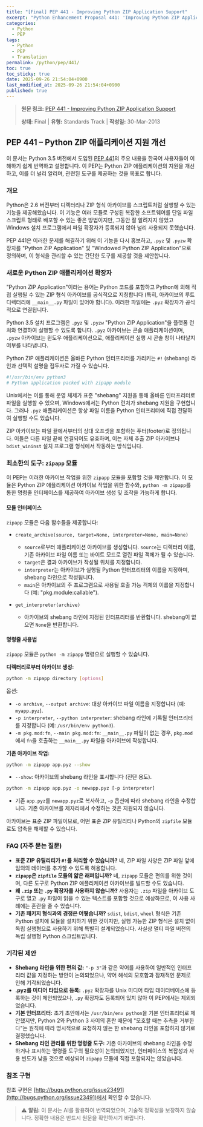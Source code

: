 ```yaml
---
title: "[Final] PEP 441 - Improving Python ZIP Application Support"
excerpt: "Python Enhancement Proposal 441: 'Improving Python ZIP Application Support'에 대한 한국어 번역입니다."
categories:
  - Python
  - PEP
tags:
  - Python
  - PEP
  - Translation
permalink: /python/pep/441/
toc: true
toc_sticky: true
date: 2025-09-26 21:54:04+0900
last_modified_at: 2025-09-26 21:54:04+0900
published: true
---
```

> **원문 링크:** [PEP 441 - Improving Python ZIP Application Support](https://peps.python.org/pep-0441/)
>
> **상태:** Final | **유형:** Standards Track | **작성일:** 30-Mar-2013


## PEP 441 – Python ZIP 애플리케이션 지원 개선

이 문서는 Python 3.5 버전에서 도입된 [PEP 441](https://peps.python.org/pep-0441/)의 주요 내용을 한국어 사용자들이 이해하기 쉽게 번역하고 설명합니다. 이 PEP는 Python ZIP 애플리케이션의 지원을 개선하고, 이를 더 널리 알리며, 관련된 도구를 제공하는 것을 목표로 합니다.

### 개요

Python은 2.6 버전부터 디렉터리나 ZIP 형식 아카이브를 스크립트처럼 실행할 수 있는 기능을 제공해왔습니다. 이 기능은 여러 모듈로 구성된 복잡한 소프트웨어를 단일 파일 스크립트 형태로 배포할 수 있는 좋은 방법이지만, 그동안 잘 알려지지 않았고 Windows 설치 프로그램에서 파일 확장자가 등록되지 않아 널리 사용되지 못했습니다.

PEP 441은 이러한 문제를 해결하기 위해 이 기능을 다시 홍보하고, `.pyz` 및 `.pyzw` 확장자를 "Python ZIP Application" 및 "Windowed Python ZIP Application"으로 정의하며, 이 형식을 관리할 수 있는 간단한 도구를 제공할 것을 제안합니다.

### 새로운 Python ZIP 애플리케이션 확장자

"Python ZIP Application"이라는 용어는 Python 코드를 포함하고 Python에 의해 직접 실행될 수 있는 ZIP 형식 아카이브를 공식적으로 지칭합니다 (특히, 아카이브의 루트 디렉터리에 `__main__.py` 파일이 있어야 합니다). 이러한 파일에는 `.pyz` 확장자가 공식적으로 연결됩니다.

Python 3.5 설치 프로그램은 `.pyz` 및 `.pyzw` "Python ZIP Application"을 플랫폼 런처와 연결하여 실행할 수 있도록 합니다. `.pyz` 아카이브는 콘솔 애플리케이션이며, `.pyzw` 아카이브는 윈도우 애플리케이션으로, 애플리케이션 실행 시 콘솔 창이 나타날지 여부를 나타냅니다.

Python ZIP 애플리케이션은 올바른 Python 인터프리터를 가리키는 `#!` (shebang) 라인과 선택적 설명을 접두사로 가질 수 있습니다.
```python
#!/usr/bin/env python3
# Python application packed with zipapp module
```
Unix에서는 이를 통해 운영 체제가 표준 "shebang" 지원을 통해 올바른 인터프리터로 파일을 실행할 수 있으며, Windows에서는 Python 런처가 shebang 지원을 구현합니다. 그러나 `.pyz` 애플리케이션은 항상 파일 이름을 Python 인터프리터에 직접 전달하여 실행할 수도 있습니다.

ZIP 아카이브는 파일 끝에서부터의 상대 오프셋을 포함하는 푸터(footer)로 정의됩니다. 이들은 다른 파일 끝에 연결되어도 유효하며, 이는 자체 추출 ZIP 아카이브나 `bdist_wininst` 설치 프로그램 형식에서 작동하는 방식입니다.

### 최소한의 도구: `zipapp` 모듈

이 PEP는 이러한 아카이브 작업을 위한 `zipapp` 모듈을 포함할 것을 제안합니다. 이 모듈은 Python ZIP 애플리케이션 아카이브 작업을 위한 함수와, `python -m zipapp`를 통한 명령줄 인터페이스를 제공하여 아카이브 생성 및 조작을 가능하게 합니다.

#### 모듈 인터페이스

`zipapp` 모듈은 다음 함수들을 제공합니다:

*   `create_archive(source, target=None, interpreter=None, main=None)`
    *   `source`로부터 애플리케이션 아카이브를 생성합니다. `source`는 디렉터리 이름, 기존 아카이브 파일 이름 또는 바이트 모드로 열린 파일 객체가 될 수 있습니다.
    *   `target`은 결과 아카이브가 작성될 위치를 지정합니다.
    *   `interpreter`는 아카이브가 실행될 Python 인터프리터의 이름을 지정하며, shebang 라인으로 작성됩니다.
    *   `main`은 아카이브의 주 프로그램으로 사용될 호출 가능 객체의 이름을 지정합니다 (예: "pkg.module:callable").

*   `get_interpreter(archive)`
    *   아카이브의 shebang 라인에 지정된 인터프리터를 반환합니다. shebang이 없으면 `None`을 반환합니다.

#### 명령줄 사용법

`zipapp` 모듈은 `python -m zipapp` 명령으로 실행할 수 있습니다.

**디렉터리로부터 아카이브 생성:**
```bash
python -m zipapp directory [options]
```
옵션:
*   `-o archive`, `--output archive`: 대상 아카이브 파일 이름을 지정합니다 (예: `myapp.pyz`).
*   `-p interpreter`, `--python interpreter`: shebang 라인에 기록될 인터프리터를 지정합니다 (예: `/usr/bin/env python3`).
*   `-m pkg.mod:fn`, `--main pkg.mod:fn`: `__main__.py` 파일이 없는 경우, `pkg.mod`에서 `fn`을 호출하는 `__main__.py` 파일을 아카이브에 작성합니다.

**기존 아카이브 작업:**
```bash
python -m zipapp app.pyz --show
```
*   `--show`: 아카이브의 shebang 라인을 표시합니다 (진단 용도).

```bash
python -m zipapp app.pyz -o newapp.pyz [-p interpreter]
```
*   기존 `app.pyz`를 `newapp.pyz`로 복사하고, `-p` 옵션에 따라 shebang 라인을 수정합니다. 기존 아카이브를 제자리에서 수정하는 것은 지원되지 않습니다.

아카이브는 표준 ZIP 파일이므로, 어떤 표준 ZIP 유틸리티나 Python의 `zipfile` 모듈로도 압축을 해제할 수 있습니다.

### FAQ (자주 묻는 질문)

*   **표준 ZIP 유틸리티가 `#!`를 처리할 수 있습니까?** 네, ZIP 파일 사양은 ZIP 파일 앞에 임의의 데이터를 추가할 수 있도록 허용합니다.
*   **`zipapp`은 `zipfile` 모듈의 얇은 래퍼입니까?** 네, `zipapp` 모듈은 편의를 위한 것이며, 다른 도구로 Python ZIP 애플리케이션 아카이브를 빌드할 수도 있습니다.
*   **왜 `.zip` 또는 `.py` 확장자를 사용하지 않습니까?** 사용자는 `.zip` 파일을 아카이브 도구로 열고 `.py` 파일이 읽을 수 있는 텍스트를 포함할 것으로 예상하므로, 이 사용 사례에는 혼란을 줄 수 있습니다.
*   **기존 패키지 형식과의 경쟁은 어떻습니까?** `sdist`, `bdist`, `wheel` 형식은 기존 Python 설치에 모듈을 설치하기 위한 것이지만, 실행 가능한 ZIP 형식은 설치 없이 독립 실행형으로 사용하기 위해 특별히 설계되었습니다. 사실상 멀티 파일 버전의 독립 실행형 Python 스크립트입니다.

### 기각된 제안

*   **Shebang 라인을 위한 편의 값:** `"-p 3"`과 같은 약어를 사용하여 일반적인 인터프리터 값을 지정하는 방안이 논의되었으나, 약어 해석의 모호함과 잠재적인 문제로 인해 기각되었습니다.
*   **.pyz를 미디어 타입으로 등록:** `.pyz` 확장자를 Unix 미디어 타입 데이터베이스에 등록하는 것이 제안되었으나, `.py` 확장자도 등록되어 있지 않아 이 PEP에서는 제외되었습니다.
*   **기본 인터프리터:** 초기 초안에서는 `/usr/bin/env python`을 기본 인터프리터로 제안했지만, Python 2와 Python 3 사이의 혼란 때문에 "모호할 때는 추측을 거부한다"는 원칙에 따라 명시적으로 요청하지 않는 한 shebang 라인을 포함하지 않기로 결정했습니다.
*   **Shebang 라인 관리를 위한 명령줄 도구:** 기존 아카이브의 shebang 라인을 수정하거나 표시하는 명령줄 도구의 필요성이 논의되었지만, 인터페이스의 복잡성과 사용 빈도가 낮을 것으로 예상되어 `zipapp` 모듈에 직접 포함되지는 않았습니다.

### 참조 구현

참조 구현은 [http://bugs.python.org/issue23491](http://bugs.python.org/issue23491)에서 확인할 수 있습니다.

> ⚠️ **알림:** 이 문서는 AI를 활용하여 번역되었으며, 기술적 정확성을 보장하지 않습니다. 정확한 내용은 반드시 원문을 확인하시기 바랍니다.